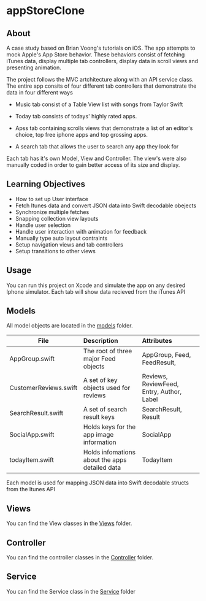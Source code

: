 # appStoreClone

## About
A case study based on Brian Voong's tutorials on iOS. The app attempts to mock Apple's App Store behavior. 
These behaviors consist of fetching iTunes data, display multiple tab controllers, display data in scroll views and presenting animation.

The project follows the MVC artchitecture along with an API service class. 
The entire app consits of four different tab controllers that demonstrate the data in four different ways

* Music tab consist of a Table View list with songs from Taylor Swift

* Today tab consists of todays' highly rated apps.

* Apss tab containing scrolls views that demonstrate a list of an editor's choice, top free iphone apps and top grossing apps.

* A search tab that allows the user to search any app they look for

Each tab has it's own Model, View and Controller. The view's were also manually coded in order to gain better access of its size and display.

## Learning Objectives
* How to set up User interface
* Fetch Itunes data and convert JSON data into Swift decodable obejects
* Synchronize multiple fetches
* Snapping collection view layouts
* Handle user selection
* Handle user interaction with animation for feedback
* Manually type auto layout contraints
* Setup navigation views and tab controllers
* Setup transitions to other views

## Usage
You can run this project on Xcode and simulate the app on any desired Iphone simulator.
Each tab will show data recieved from the iTunes API

## Models
All model objects are located in the [models](https://github.com/GeorgeSolorio/appStoreClone/tree/master/appStoreClone/Model) folder.

| File                   | Description                                    | Attributes                               |
| -----------------------|:-----------------------------------------------|:-----------------------------------------|
| AppGroup.swift         | The root of three major Feed objects           | AppGroup, Feed, FeedResult,              |
| CustomerReviews.swift  | A set of key objects used for reviews          | Reviews, ReviewFeed, Entry, Author, Label|
| SearchResult.swift     | A set of search result keys                    | SearchResult, Result                     |
| SocialApp.swift        | Holds keys for the app image information       | SocialApp                                |
| todayItem.swift        | Holds infomations about the apps detailed data | TodayItem                                |

Each model is used for mapping JSON data into Swift decodable structs from the Itunes API

## Views
You can find the View classes in the [Views](https://github.com/GeorgeSolorio/appStoreClone/tree/master/appStoreClone/Views) folder.

## Controller
You can find the controller classes in the [Controller](https://github.com/GeorgeSolorio/appStoreClone/tree/master/appStoreClone/Controller) folder.

## Service
You can find the Service class in the [Service](https://github.com/GeorgeSolorio/appStoreClone/tree/master/appStoreClone/Service) folder
